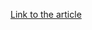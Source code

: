 [Link to the article](https://thehackernews.com/2025/07/alert-fatigue-data-overload-and-fall-of.html)
